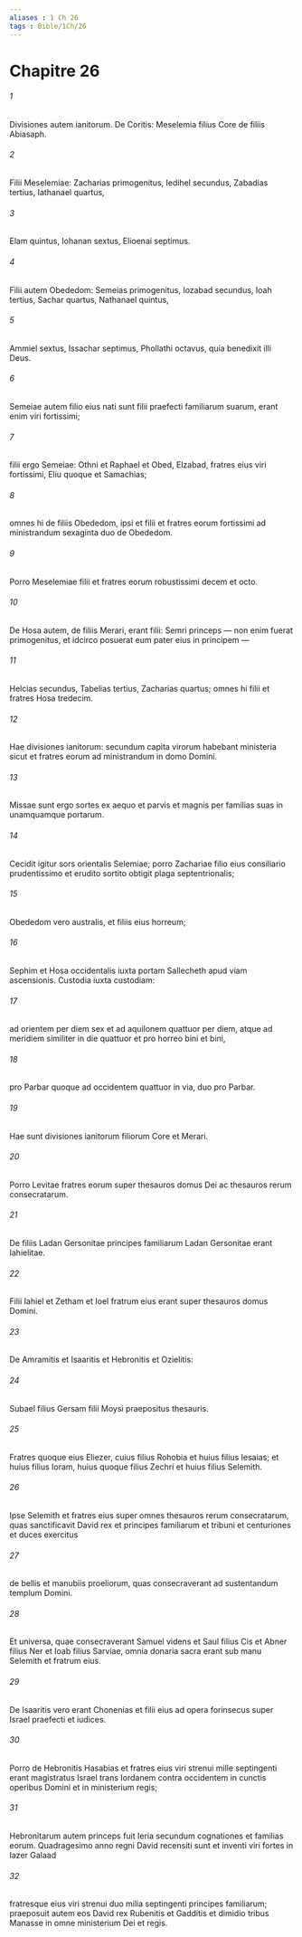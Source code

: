 ```yaml
---
aliases : 1 Ch 26
tags : Bible/1Ch/26
---
```


# Chapitre 26

###### 1
Divisiones autem ianitorum. De Coritis: Meselemia filius Core de filiis Abiasaph. 
###### 2
Filii Meselemiae: Zacharias primogenitus, Iedihel secundus, Zabadias tertius, Iathanael quartus, 
###### 3
Elam quintus, Iohanan sextus, Elioenai septimus. 
###### 4
Filii autem Obededom: Semeias primogenitus, Iozabad secundus, Ioah tertius, Sachar quartus, Nathanael quintus, 
###### 5
Ammiel sextus, Issachar septimus, Phollathi octavus, quia benedixit illi Deus. 
###### 6
Semeiae autem filio eius nati sunt filii praefecti familiarum suarum, erant enim viri fortissimi; 
###### 7
filii ergo Semeiae: Othni et Raphael et Obed, Elzabad, fratres eius viri fortissimi, Eliu quoque et Samachias; 
###### 8
omnes hi de filiis Obededom, ipsi et filii et fratres eorum fortissimi ad ministrandum sexaginta duo de Obededom. 
###### 9
Porro Meselemiae filii et fratres eorum robustissimi decem et octo.
###### 10
De Hosa autem, de filiis Merari, erant filii: Semri princeps — non enim fuerat primogenitus, et idcirco posuerat eum pater eius in principem — 
###### 11
Helcias secundus, Tabelias tertius, Zacharias quartus; omnes hi filii et fratres Hosa tredecim.
###### 12
Hae divisiones ianitorum: secundum capita virorum habebant ministeria sicut et fratres eorum ad ministrandum in domo Domini. 
###### 13
Missae sunt ergo sortes ex aequo et parvis et magnis per familias suas in unamquamque portarum. 
###### 14
Cecidit igitur sors orientalis Selemiae; porro Zachariae filio eius consiliario prudentissimo et erudito sortito obtigit plaga septentrionalis; 
###### 15
Obededom vero australis, et filiis eius horreum; 
###### 16
Sephim et Hosa occidentalis iuxta portam Sallecheth apud viam ascensionis. Custodia iuxta custodiam: 
###### 17
ad orientem per diem sex et ad aquilonem quattuor per diem, atque ad meridiem similiter in die quattuor et pro horreo bini et bini, 
###### 18
pro Parbar quoque ad occidentem quattuor in via, duo pro Parbar. 
###### 19
Hae sunt divisiones ianitorum filiorum Core et Merari.
###### 20
Porro Levitae fratres eorum super thesauros domus Dei ac thesauros rerum consecratarum. 
###### 21
De filiis Ladan Gersonitae principes familiarum Ladan Gersonitae erant Iahielitae. 
###### 22
Filii Iahiel et Zetham et Ioel fratrum eius erant super thesauros domus Domini. 
###### 23
De Amramitis et Isaaritis et Hebronitis et Ozielitis: 
###### 24
Subael filius Gersam filii Moysi praepositus thesauris. 
###### 25
Fratres quoque eius Eliezer, cuius filius Rohobia et huius filius Iesaias; et huius filius Ioram, huius quoque filius Zechri et huius filius Selemith. 
###### 26
Ipse Selemith et fratres eius super omnes thesauros rerum consecratarum, quas sanctificavit David rex et principes familiarum et tribuni et centuriones et duces exercitus 
###### 27
de bellis et manubiis proeliorum, quas consecraverant ad sustentandum templum Domini. 
###### 28
Et universa, quae consecraverant Samuel videns et Saul filius Cis et Abner filius Ner et Ioab filius Sarviae, omnia donaria sacra erant sub manu Selemith et fratrum eius.
###### 29
De Isaaritis vero erant Chonenias et filii eius ad opera forinsecus super Israel praefecti et iudices. 
###### 30
Porro de Hebronitis Hasabias et fratres eius viri strenui mille septingenti erant magistratus Israel trans Iordanem contra occidentem in cunctis operibus Domini et in ministerium regis; 
###### 31
Hebronitarum autem princeps fuit Ieria secundum cognationes et familias eorum. Quadragesimo anno regni David recensiti sunt et inventi viri fortes in Iazer Galaad 
###### 32
fratresque eius viri strenui duo milia septingenti principes familiarum; praeposuit autem eos David rex Rubenitis et Gadditis et dimidio tribus Manasse in omne ministerium Dei et regis.
